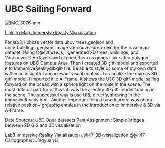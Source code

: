 # UBC Sailing Forward
![IMG_3076-min](https://user-images.githubusercontent.com/97953213/161471963-d3c465ed-1240-411a-8c2a-2fa462d3dcfd.JPG)

[Link To Map: Immersive Reality Visualization](https://jyli47.github.io/jyli47-3D-visualization/ImmersiveReality2.html)

For lab3, I chose vector data ubcv_trees.geojson and ubcv_buildings.geojson, Image vancouver-area-dem for the base map dataset.  Using Qgis2three.js, I generated 2D trees, buildings, and Vancouver Dem layers and clipped them as general six-sided polygon features on UBC Campus Area. Then I created 3D gltf-model and exported it to ImmersiveRealityglb.glb file. Be able to style up some of my own data within an insightful and relevant visual context. 
To visualize the map as 3D gltf-model, I imported it to A-Frame. It shows the UBC 3D gltf-model sailing forward on the ocean with a sphere light on the route in the scene.
The most difficult part for of this lab was the a-entity 3D glft-model loading in the scene. The successful way is use URL directly, showing in the ImmusiveRealtiy.html. Another important thing I have learned was about relative position+ grouping entities in the Introduction to immersive & 3D via A-Frame.

Date Sources:
UBC Open datasets
Past Assignment: Simple bridges between 2D GIS and 3D visualization

Lab3 Immersive Reality Visualization
Jyli47-3D-visualization @jyli47
Cartographer: Jingyuan Li
